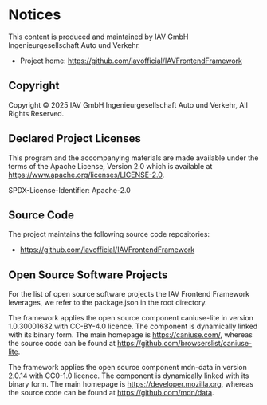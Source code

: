 # Notices

This content is produced and maintained by IAV GmbH Ingenieurgesellschaft Auto und Verkehr.

* Project home: https://github.com/iavofficial/IAVFrontendFramework

## Copyright

Copyright © 2025 IAV GmbH Ingenieurgesellschaft Auto und Verkehr, All Rights Reserved.

## Declared Project Licenses

This program and the accompanying materials are made available under the terms
of the Apache License, Version 2.0 which is available at
https://www.apache.org/licenses/LICENSE-2.0.

SPDX-License-Identifier: Apache-2.0

## Source Code

The project maintains the following source code repositories:

* https://github.com/iavofficial/IAVFrontendFramework

## Open Source Software Projects

For the list of open source software projects the IAV Frontend Framework leverages, we refer to the package.json in the
root directory.

The framework applies the open source component caniuse-lite in version 1.0.30001632 with CC-BY-4.0 licence.
The component is dynamically linked with its binary form. The main homepage is https://caniuse.com/, whereas the source
code can be found at https://github.com/browserslist/caniuse-lite.

The framework applies the open source component mdn-data in version 2.0.14 with CC0-1.0 licence.
The component is dynamically linked with its binary form. The main homepage is https://developer.mozilla.org, whereas
the source code can be found at https://github.com/mdn/data.
